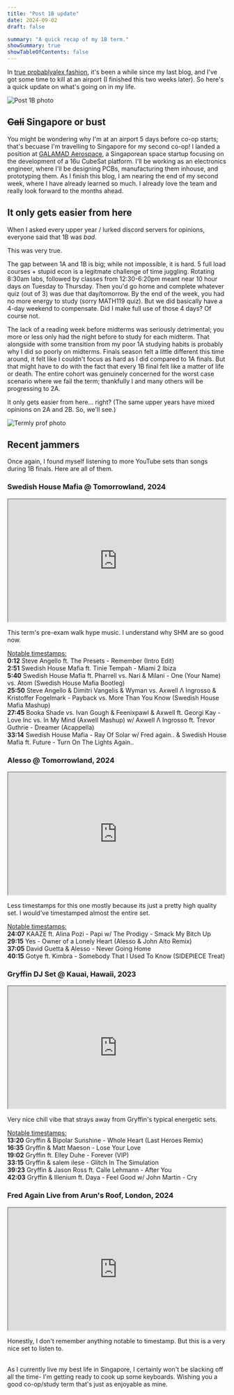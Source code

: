 ```yaml
---
title: "Post 1B update"
date: 2024-09-02
draft: false

summary: "A quick recap of my 1B term."
showSummary: true
showTableOfContents: false
---
```

In [true probablyalex fashion](https://probablyalexzhu.github.io/blog/2a-random-updates/), it's been a while since my last blog, and I've got some time to kill at an airport (I finished this two weeks later). So here's a quick update on what's going on in my life.  

![Post 1B photo](pac.jpg "I didn't get an aftermath photo after the last exam, but this picture of PAC was from the same day. The last exam was in STC. Cover photo is ECE '28 S4's group photo for 1B.")

## ~~Cali~~ Singapore or bust
You might be wondering why I'm at an airport 5 days before co-op starts; that's becuase I'm travelling to Singapore for my second co-op! I landed a position at [GALAMAD Aerospace](https://galamad.space/), a Singaporean space startup focusing on the development of a 16u CubeSat platform. I'll be working as an electronics engineer, where I'll be designing PCBs, manufacturing them inhouse, and prototyping them. As I finish this blog, I am nearing the end of my second week, where I have already learned so much. I already love the team and really look forward to the months ahead.

## It only gets easier from here

When I asked every upper year / lurked discord servers for opinions, everyone said that 1B was *bad*.

This was very true.

The gap between 1A and 1B is big; while not impossible, it is hard. 5 full load courses + stupid econ is a legitmate challenge of time juggling. Rotating 8:30am labs, followed by classes from 12:30-6:20pm meant near 10 hour days on Tuesday to Thursday. Then you'd go home and complete whatever quiz (out of 3) was due that day/tomorrow. By the end of the week, you had no more energy to study (sorry MATH119 quiz). But we did basically have a 4-day weekend to compensate. Did I make full use of those 4 days? Of course not.

The lack of a reading week before midterms was seriously detrimental; you more or less only had the night before to study for each midterm. That alongside with some transition from my poor 1A studying habits is probably why I did so poorly on midterms. Finals season felt a little different this time around, it felt like I couldn't focus as hard as I did compared to 1A finals. But that might have to do with the fact that every 1B final felt like a matter of life or death. The entire cohort was genuinely concerned for the worst case scenario where we fail the term; thankfully I and many others will be progressing to 2A.

It only gets easier from here... right? (The same upper years have mixed opinions on 2A and 2B. So, we'll see.)

![Termly prof photo](harris.jpg "This terms prof photo features our ECE108 prof, Matthew Harris. Learned a few things about him that I definitely cannot reveal. A very, very, very smart man.")

## Recent jammers

Once again, I found myself listening to more YouTube sets than songs during 1B finals. Here are all of them.

### Swedish House Mafia @ Tomorrowland, 2024

<iframe width="500" height="281"
src="https://www.youtube.com/embed/dSK13X9oGi8">
</iframe>

This term's pre-exam walk hype music. I understand why SHM are so good now.

<u>Notable timestamps:</u>
<br />
**0:12** Steve Angello ft. The Presets - Remember (Intro Edit)
<br />
**2:51** Swedish House Mafia ft. Tinie Tempah - Miami 2 Ibiza
<br />
**5:40** Swedish House Mafia ft. Pharrell vs. Nari & Milani - One (Your Name) vs. Atom (Swedish House Mafia Bootleg)
<br />
**25:50** Steve Angello & Dimitri Vangelis & Wyman vs. Axwell Λ Ingrosso & Kristoffer Fogelmark - Payback vs. More Than You Know (Swedish House Mafia Mashup)
<br />
**27:45** Booka Shade vs. Ivan Gough & Feenixpawl & Axwell ft. Georgi Kay - Love Inc vs. In My Mind (Axwell Mashup) w/ Axwell Λ Ingrosso ft. Trevor Guthrie - Dreamer (Acappella)
<br />
**33:14** Swedish House Mafia - Ray Of Solar w/ Fred again.. & Swedish House Mafia ft. Future - Turn On The Lights Again..

### Alesso @ Tomorrowland, 2024

<iframe width="500" height="281"
src="https://www.youtube.com/embed/07p-uHtAaOo">
</iframe>

Less timestamps for this one mostly because its just a pretty high quality set. I would've timestamped almost the entire set.

<u>Notable timestamps:</u>
<br />
**24:07** KAAZE ft. Alina Pozi - Papi w/ The Prodigy - Smack My Bitch Up
<br />
**29:15** Yes - Owner of a Lonely Heart (Alesso & John Alto Remix)
<br />
**37:05** David Guetta & Alesso - Never Going Home
<br />
**40:15** Gotye ft. Kimbra - Somebody That I Used To Know (SIDEPIECE Treat)


### Gryffin DJ Set @ Kauai, Hawaii, 2023

<iframe width="500" height="281"
src="https://www.youtube.com/embed/0fStWP79Z5A">
</iframe>

Very nice chill vibe that strays away from Gryffin's typical energetic sets.

<u>Notable timestamps:</u>
<br />
**13:20** Gryffin & Bipolar Sunshine - Whole Heart (Last Heroes Remix)
<br />
**16:35** Gryffin & Matt Maeson - Lose Your Love
<br />
**19:02** Gryffin ft. Elley Duhe - Forever (VIP)
<br />
**33:15** Gryffin & salem ilese - Glitch In The Simulation
<br />
**39:23** Gryffin & Jason Ross ft. Calle Lehmann - After You
<br />
**42:03** Gryffin & Illenium ft. Daya - Feel Good w/ John Martin - Cry

### Fred Again Live from Arun's Roof, London, 2024

<iframe width="500" height="281"
src="https://www.youtube.com/embed/6MAzUT1YhWE">
</iframe>

Honestly, I don't remember anything notable to timestamp. But this is a very nice set to listen to.

<br />
As I currently live my best life in Singapore, I certainly won't be slacking off all the time- I'm getting ready to cook up some keyboards. Wishing you a good co-op/study term that's just as enjoyable as mine.
